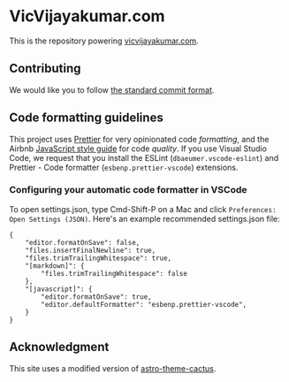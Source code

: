 # VicVijayakumar.com

This is the repository powering [vicvijayakumar.com](https://vicvijayakumar.com).

## Contributing

We would like you to follow [the standard commit format](/CONTRIBUTING.md).

## Code formatting guidelines

This project uses [Prettier](https://prettier.io) for very opinionated code *formatting*, and the Airbnb [JavaScript style guide](https://github.com/airbnb/javascript) for code *quality*. If you use Visual Studio Code, we request that you install the ESLint (`dbaeumer.vscode-eslint`) and Prettier - Code formatter (`esbenp.prettier-vscode`) extensions.

### Configuring your automatic code formatter in VSCode

To open settings.json, type Cmd-Shift-P on a Mac and click `Preferences: Open Settings (JSON)`. Here's an example recommended settings.json file:

    {
        "editor.formatOnSave": false,
        "files.insertFinalNewline": true,
        "files.trimTrailingWhitespace": true,
        "[markdown]": {
            "files.trimTrailingWhitespace": false
        },
        "[javascript]": {
            "editor.formatOnSave": true,
            "editor.defaultFormatter": "esbenp.prettier-vscode",
        }
    }

## Acknowledgment

This site uses a modified version of [astro-theme-cactus](https://github.com/chrismwilliams/astro-theme-cactus).
